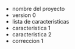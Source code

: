 - nombre del proyecto
- version 0
- lista de caracteristicas
- caracteristica 1
- caracteristica 2
- correccion  1


